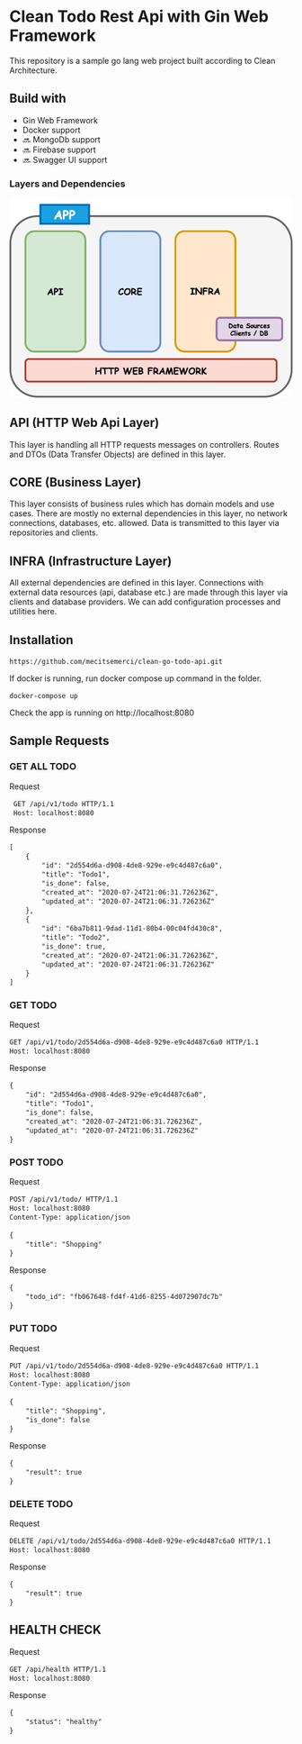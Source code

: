 # Clean Todo Rest Api with Gin Web Framework

This repository is a sample go lang web project built according to Clean Architecture.  

## Build with
* Gin Web Framework
* Docker support
* :soon: MongoDb support
* :soon: Firebase support
* :soon: Swagger UI support

### Layers and Dependencies

![image](./docs/img/layers.png)

## API (HTTP Web Api Layer)
This layer is handling all HTTP requests messages on controllers. 
Routes and DTOs (Data Transfer Objects) are defined in this layer.

## CORE (Business Layer)
This layer consists of business rules which has domain models and use cases. 
There are mostly no external dependencies in this layer, no network connections, databases, etc. allowed.
Data is transmitted to this layer via repositories and clients.

## INFRA (Infrastructure Layer)
All external dependencies are defined in this layer. 
Connections with external data resources (api, database etc.) are made through this layer via clients and database providers.
We can add configuration processes and utilities here.

## Installation
    https://github.com/mecitsemerci/clean-go-todo-api.git

If docker is running, run docker compose up command in the folder.

    docker-compose up

Check the app is running on http://localhost:8080

 ## Sample Requests
 
 ### GET ALL TODO
 
 Request
 
     GET /api/v1/todo HTTP/1.1
     Host: localhost:8080
 

 Response

    [
        {
            "id": "2d554d6a-d908-4de8-929e-e9c4d487c6a0",
            "title": "Todo1",
            "is_done": false,
            "created_at": "2020-07-24T21:06:31.726236Z",
            "updated_at": "2020-07-24T21:06:31.726236Z"
        },
        {
            "id": "6ba7b811-9dad-11d1-80b4-00c04fd430c8",
            "title": "Todo2",
            "is_done": true,
            "created_at": "2020-07-24T21:06:31.726236Z",
            "updated_at": "2020-07-24T21:06:31.726236Z"
        }
    ]

### GET TODO

Request

    GET /api/v1/todo/2d554d6a-d908-4de8-929e-e9c4d487c6a0 HTTP/1.1
    Host: localhost:8080

Response

    {
        "id": "2d554d6a-d908-4de8-929e-e9c4d487c6a0",
        "title": "Todo1",
        "is_done": false,
        "created_at": "2020-07-24T21:06:31.726236Z",
        "updated_at": "2020-07-24T21:06:31.726236Z"
    }

### POST TODO

Request

    POST /api/v1/todo/ HTTP/1.1
    Host: localhost:8080
    Content-Type: application/json
    
    {
        "title": "Shopping"
    }

Response

    {
        "todo_id": "fb067648-fd4f-41d6-8255-4d072907dc7b"
    }

### PUT TODO

Request

    PUT /api/v1/todo/2d554d6a-d908-4de8-929e-e9c4d487c6a0 HTTP/1.1
    Host: localhost:8080
    Content-Type: application/json
    
    {
        "title": "Shopping",
        "is_done": false
    }

Response

    {
        "result": true
    }

### DELETE TODO

Request

    DELETE /api/v1/todo/2d554d6a-d908-4de8-929e-e9c4d487c6a0 HTTP/1.1
    Host: localhost:8080

Response

    {
        "result": true
    }

## HEALTH CHECK

Request

    GET /api/health HTTP/1.1
    Host: localhost:8080

Response

    {
        "status": "healthy"
    }
